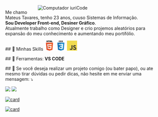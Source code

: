 <img src="https://raw.githubusercontent.com/MicaelliMedeiros/micaellimedeiros/master/image/computer-illustration.png" min-width="400px" max-width="400px" width="400px" align="right" alt="Computador iuriCode">

<p align="left"> 
  Me chamo Mateus Tavares, tenho 23 anos, cuuso Sistemas de Informação.<br><strong style='font-width:900;'>Sou Developer Front-end, Desiner Gráfico</strong>.<br>
  Atualmente trabalho como Designer e crio projemos aleatórios para expansão do meu conhecimento e aumentando meu portifólio.
</p>

<p align="left">
  ## 🚀 Minhas Skills 
  <code><img height="32" src="https://raw.githubusercontent.com/github/explore/80688e429a7d4ef2fca1e82350fe8e3517d3494d/topics/html/html.png" alt="HTML5"/></code>
  <code><img height="32" src="https://raw.githubusercontent.com/github/explore/80688e429a7d4ef2fca1e82350fe8e3517d3494d/topics/css/css.png" alt="CSS"/></code>
  <code><img height="32" src="https://raw.githubusercontent.com/github/explore/80688e429a7d4ef2fca1e82350fe8e3517d3494d/topics/javascript/javascript.png" alt="Javascript"/></code>
</p>

<p align="left">
  ## 💼 Ferramentas: <strong>VS CODE</strong>
</p>

<p align="left">
  ## 💌 Se você deseja realizar um projeto comigo (ou bater papo), ou ate mesmo tirar dúvidas ou pedir dicas, não hesite em me enviar uma mensagem: ⤵️
</p>

<p align="left">

  <a href="https://www.linkedin.com/in/mateus-tavares-2382911a0/" alt="Linkedin">
  <img src="https://img.shields.io/badge/-Linkedin-0e76a8?style=flat-square&logo=Linkedin&logoColor=white&link=LINK-DO-SEU-LINKEDIN" /></a>

  <a href="https://github.com/Mateus8741/SMART-GARDEN.git" alt="Instagram">
  <img src="https://img.shields.io/badge/-Instagram-DF0174?style=flat-square&labelColor=DF0174&logo=instagram&logoColor=white&link=LINK-DO-SEU-INSTAGRAM"/></a>
</p>  

[![card](https://github-readme-stats.vercel.app/api?username=Mateus8741&theme=merko)](https://github.com/Mateus8741/)

[![card](https://github-readme-stats.vercel.app/api/top-langs/?username=Mateus8741&hide=html&layout=compact&theme=merko)](https://github.com/Mateus8741/)
